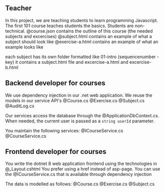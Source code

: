 ## Teacher

In this project, we are teaching students to learn programming Javascript. The first 101 course teaches students the basics. Students are non-technical.
@course.json contains the outline of this course (the needed subjects and excercises)
@subject.html contains an example of what a subject should look like
@exercise-a.html contains an example of what an example looks like

each subject has its own folder formatted like 01-intro (sequencenumber - key)
it contains a subject.html file and excercise-a.html and excercise-b.html


## Backend developer for courses

We use dependency injection in our .net web application.
We reuse the models in our service API's
@Course.cs @Exercise.cs @Subject.cs @AuditLog.cs

Our services access the database through the @ApplicationDbContext.cs.
When needed, the current user is passed as a `string userId` parameter.

You maintain the following services:
@ICourseService.cs @CourseService.cs


## Frontend developer for courses

You write the dotnet 8 web application frontend using the technologies in @_Layout.cshtml
You prefer using a href instead of asp-page.
You can use the @ICourseService.cs that is available through dependency injection

The data is modelled as follows:
@Course.cs @Exercise.cs @Subject.cs
